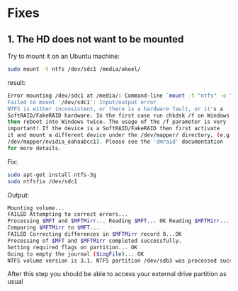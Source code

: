 # Fixes
## 1. The HD does not want to be mounted

Try to mount it on an Ubuntu machine: 

```sh
sudo mount -t ntfs /dev/sdc1 /media/akoel/
```

result:
```sh
Error mounting /dev/sdc1 at /media/: Command-line `mount -t "ntfs" -o "uhelper=udisks2,nodev,nosuid,uid=1000,gid=1000" "/dev/sdc1" "/media/sorin/LICENTA"' exited with non-zero exit status 13: $MFTMirr does not match $MFT (record 0).
Failed to mount '/dev/sdc1': Input/output error
NTFS is either inconsistent, or there is a hardware fault, or it's a
SoftRAID/FakeRAID hardware. In the first case run chkdsk /f on Windows
then reboot into Windows twice. The usage of the /f parameter is very
important! If the device is a SoftRAID/FakeRAID then first activate
it and mount a different device under the /dev/mapper/ directory, (e.g.
/dev/mapper/nvidia_eahaabcc1). Please see the 'dmraid' documentation
for more details.
```

Fix:
```sh
sudo apt-get install ntfs-3g
sudo ntfsfix /dev/sdc1
```

Output:
```sh
Mounting volume... 
FAILED Attempting to correct errors... 
Processing $MFT and $MFTMirr... Reading $MFT... OK Reading $MFTMirr... OK 
Comparing $MFTMirr to $MFT... 
FAILED Correcting differences in $MFTMirr record 0...OK 
Processing of $MFT and $MFTMirr completed successfully. 
Setting required flags on partition... OK 
Going to empty the journal ($LogFile)... OK 
NTFS volume version is 3.1. NTFS partition /dev/sdb3 was processed successfully.
```


After this step you should be able to access your external drive partition as usual
